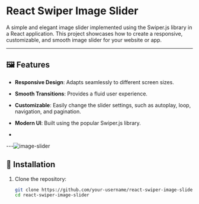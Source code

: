 # React Swiper Image Slider

A simple and elegant image slider implemented using the Swiper.js library in a React application. This project showcases how to create a responsive, customizable, and smooth image slider for your website or app.

---

## 🖼️ Features

- **Responsive Design**: Adapts seamlessly to different screen sizes.
- **Smooth Transitions**: Provides a fluid user experience.
- **Customizable**: Easily change the slider settings, such as autoplay, loop, navigation, and pagination.
- **Modern UI**: Built using the popular Swiper.js library.

- 

---![image-slider](https://github.com/user-attachments/assets/4cfe081c-de62-4f78-8228-20cb170c66ef)


## 🚀 Installation

1. Clone the repository:

   ```bash
   git clone https://github.com/your-username/react-swiper-image-slider.git
   cd react-swiper-image-slider

